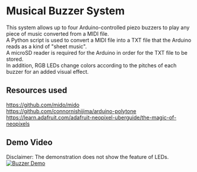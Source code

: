 # Musical Buzzer System
This system allows up to four Arduino-controlled piezo buzzers to play any piece of music converted from a MIDI file. \
A Python script is used to convert a MIDI file into a TXT file that the Arduino reads as a kind of "sheet music". \
A microSD reader is required for the Arduino in order for the TXT file to be stored. \
In addition, RGB LEDs change colors according to the pitches of each buzzer for an added visual effect.

## Resources used
https://github.com/mido/mido \
https://github.com/connornishijima/arduino-polytone \
https://learn.adafruit.com/adafruit-neopixel-uberguide/the-magic-of-neopixels

## Demo Video
Disclaimer: The demonstration does not show the feature of LEDs.
[![Buzzer Demo](http://img.youtube.com/vi/Nz0NBo8mjbs/0.jpg)](http://www.youtube.com/watch?v=Nz0NBo8mjbs "Buzzer Demo")
